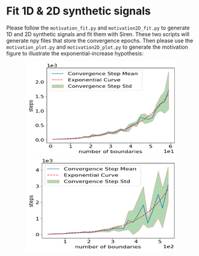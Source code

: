 # Fit 1D & 2D synthetic signals

Please follow the ```motivation_fit.py``` and ```motivation2D_fit.py``` to generate 1D and 2D synthetic signals and fit them with Siren. These two scripts will generate npy files that store the convergence epochs. Then please use the ```motivation_plot.py``` and ```motivation2D_plot.py``` to generate the motivation figure to illustrate the exponential-increase hypothesis:

<p align="center">
<img src=motivation.png width="400" height="250"/>
<img src=motivation2D.png width="400" height="250"/>
</p>



